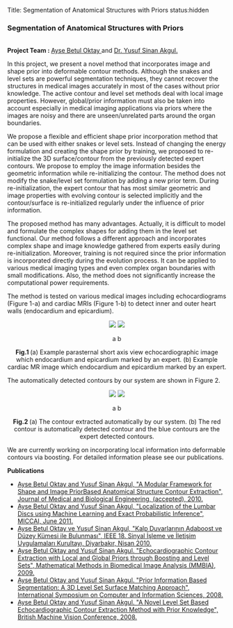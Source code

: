 Title: Segmentation of Anatomical Structures with Priors
status:hidden

<h3>
    Segmentation of Anatomical Structures with Priors
</h3>
<p>
    <br/>
    <strong>
        Project Team :
    </strong>
    <a href="http://www.bilmuh.gtu.edu.tr/~oktay/">
        Ayse Betul Oktay
    </a>
     and
    <a href="http://www.bilmuh.gtu.edu.tr/~akgul/">
        Dr. Yusuf Sinan Akgul.
    </a>
</p>
<p>
    In this project, we present a novel method that incorporates image and shape prior into deformable contour methods. Although the snakes and level sets are powerful segmentation techniques, they cannot recover the structures in medical images accurately in most of the cases without prior knowledge. The active contour and level set methods deal with local image properties. However, global/prior information must also be taken into account especially in medical imaging applications via priors where the images are noisy and there are unseen/unrelated parts around the organ boundaries.
</p>
<p>
    We propose a flexible and efficient shape prior incorporation method that can be used with either snakes or level sets. Instead of changing the energy formulation and creating the shape prior by training, we proposed to re-initialize the 3D surface/contour from the previously detected expert contours. We propose to employ the image information besides the geometric information while re-initializing the contour. The method does not modify the snake/level set formulation by adding a new prior term. During re-initialization, the expert contour that has most similar geometric and image properties with evolving contour is selected implicitly and the contour/surface is re-initialized regularly under the influence of prior information.
</p>
<p>
    The proposed method has many advantages. Actually, it is difficult to model and formulate the complex shapes for adding them in the level set functional. Our method follows a different approach and incorporates complex shape and image knowledge gathered from experts easily during re-initialization. Moreover, training is not required since the prior information is incorporated directly during the evolution process. It can be applied to various medical imaging types and even complex organ boundaries with small modifications. Also, the method does not significantly increase the computational power requirements.
</p>
<p>
    The method is tested on various medical images including echocardiograms (Figure 1-a) and cardiac MRIs (Figure 1-b) to detect inner and outer heart walls (endocardium and epicardium).
</p>
<center>
    <img src="{filename}/files/proj04/echo.jpg"/>
    <img src="{filename}/files/proj04/cardiac.jpg"/>
    <p>
        a b
    </p>
    <p>
        <strong>
            Fig.1
        </strong>
         (a) Example parasternal short axis view echocardiographic image which endocardium and epicardium marked by an expert. (b) Example cardiac MR image which endocardium and epicardium marked by an expert.
    </p>
</center>
<p>
    The automatically detected contours by our system are shown in Figure 2.
</p>
<center>
    <img src="{filename}/files/proj04/6290.jpg"/>
    <img src="{filename}/files/proj04/3,27.jpg"/>
    <p>
        a b
    </p>
    <p>
        <strong>
            Fig.2
        </strong>
         (a) The contour extracted automatically by our system. (b) The red contour is automatically detected contour and the blue contours are the expert detected contours.
    </p>
</center>
<p>
    We are currently working on incorporating local information into deformable contours via boosting. For detailed information please see our publications.
</p>
<p>
    <strong>
        Publications
    </strong>
</p>
<ul>
    <li>
        <a href="{filename}/pdfs/2010/oktay10_contour.pdf">
            Ayse Betul Oktay and Yusuf Sinan Akgul, "A Modular Framework for Shape and Image PriorBased Anatomical Structure Contour Extraction", Journal of Medical and Biological Engineering, (accepted), 2010.
        </a>
    </li>
    <li>
        <a href="{filename}/pdfs/2011/finalMiccai.pdf">
            Ayse Betul Oktay and Yusuf Sinan Akgul, "Localization of the Lumbar Discs using Machine Learning and Exact Probabilistic Inference", MICCAI, June 2011.
        </a>
    </li>
    <li>
        <a href="{filename}/pdfs/2010/oktay10_kalp.pdf">
             Ayse Betul Oktay ve Yusuf Sinan Akgul, "Kalp Duvarlarının Adaboost ve D&uuml;zey K&uuml;mesi ile Bulunması", IEEE 18. Sinyal İşleme ve İletişim Uygulamaları Kurultayı, Diyarbakır, Nisan 2010.
        </a>
    </li>
    <li>
        <a href="{filename}/pdfs/2009/oktay09_echocard.pdf">
        Ayse Betul Oktay and Yusuf Sinan Akgul. "Echocardiographic Contour Extraction with Local and Global Priors through Boosting and Level Sets", Mathematical Methods in Biomedical Image Analysis (MMBIA), 2009.
        </a>
    </li>
    <li>
        <a href="{filename}/pdfs/2008/oktay08_3Dlevelset.pdf">
        Ayse Betul Oktay and Yusuf Sinan Akgul. "Prior Information Based Segmentation: A 3D Level Set Surface Matching Approach", International Symposium on Computer and Information Sciences, 2008.
        </a>
    </li>
    <li>
        <a href="{filename}/pdfs/2008/oktay08_levelset.pdf">
        Ayse Betul Oktay and Yusuf Sinan Akgul. "A Novel Level Set Based Echocardiographic Contour Extraction Method with Prior Knowledge", British Machine Vision Conference, 2008.
        </a>
    </li>
</ul>